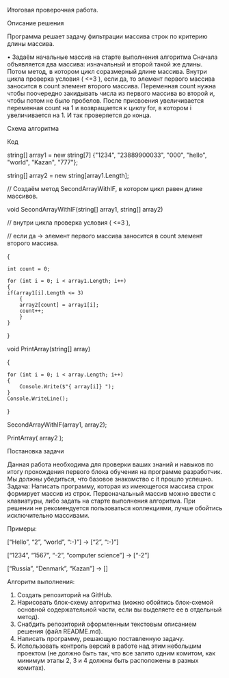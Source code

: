 Итоговая проверочная работа.

Описание решения

Программа решает задачу фильтрации массива строк по критерию длины массива.

•	Задаём начальные массив на старте выполнения алгоритма
Сначала объявляется два массива: изначальный и второй такой же длины. 
Потом метод, в котором цикл соразмерный длине массива. Внутри цикла проверка условия ( <=3 ), если да, то  элемент первого массива заносится в count  элемент второго массива. Переменная count  нужна чтобы поочередно закидывать числа из первого массива во второй и, чтобы потом не было пробелов. После присвоения увеличивается переменная count  на 1 и возвращается к циклу for,  в котором i увеличивается на 1. 
И так проверяется до конца.

Схема алгоритма


Код

 string[] array1 = new string[7] {"1234", "23889900033", "000", "hello", "world", "Kazan", "777"};

string[] array2 = new string[array1.Length];

// Создаём метод SecondArrayWithIF, в котором цикл равен длине массивов.

void SecondArrayWithIF(string[] array1, string[] array2)

// внутри цикла проверка условия ( <=3 ),

// если да -> элемент первого массива заносится в count элемент второго массива.

{
    
    int count = 0;

    for (int i = 0; i < array1.Length; i++)
    {
    if(array1[i].Length <= 3)
        {
        array2[count] = array1[i];
        count++;
        }
    }
}

void PrintArray(string[] array)

{

    for (int i = 0; i < array.Length; i++)
    {
        Console.Write($"{ array[i]} ");
    }
    Console.WriteLine();
}

SecondArrayWithIF(array1, array2);

PrintArray( array2 );

Постановка задачи

Данная работа необходима для проверки ваших знаний и навыков по итогу прохождения первого блока обучения на программе разработчик. Мы должны убедиться, что базовое знакомство с it прошло успешно.
Задача: Написать программу, которая из имеющегося массива строк формирует массив из строк. Первоначальный массив можно ввести с клавиатуры, либо задать на старте выполнения алгоритма. При решении не рекомендуется пользоваться коллекциями, лучше обойтись исключительно массивами.

Примеры:

[“Hello”, “2”, “world”, “:-)”] → [“2”, “:-)”]

[“1234”, “1567”, “-2”, “computer science”] → [“-2”]

[“Russia”, “Denmark”, “Kazan”] → []

Алгоритм выполнения:
1.	Создать репозиторий на GitHub.
2.	Нарисовать блок-схему алгоритма (можно обойтись блок-схемой основной содержательной части, если вы выделяете ее в отдельный метод).
3.	Снабдить репозиторий оформленным текстовым описанием решения (файл README.md).
4.	Написать программу, решающую поставленную задачу.
5.	Использовать контроль версий в работе над этим небольшим проектом (не должно быть так, что все залито одним комитом, как минимум этапы 2, 3 и 4 должны быть расположены в разных комитах).